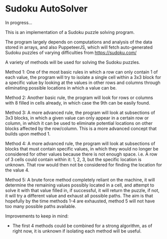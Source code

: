 # Sudoku AutoSolver

In progress...

This is an implementation of a Sudoku puzzle solving program.

The program largely depends on computations and analysis of the data stored in arrays, and also PuppeteerJS, which will fetch auto-generated Sudoku puzzles of varying difficulties from https://sudoku.com/

A variety of methods will be used for solving the Sudoku puzzles.

Method 1:
One of the most basic rules in which a row can only contain 1 of each value, the program will try to isolate a single cell within a 3x3 block for a specific value by looking at the values in other rows and columns through eliminating possible locations in which a value can be.

Method 2:
Another basic rule, the program will look for rows or columns with 8 filled in cells already, in which case the 9th can be easily found.

Method 3:
A more advanced rule, the program will look at subsections of 3x3 blocks, in which a given value can only appear in a certain row or column, in which it can be used to eliminate potential locations on other blocks affected by the row/column.
This is a more advanced concept that builds upon method 1.

Method 4:
A more advanced rule, the program will look at subsections of blocks that must contain specific values, in which they would no longer be considered for other values because there is not enough space.
i.e. A row of 3 cells could contain within it: 1, 2, 3, but the specific location is unknown. That row would then not be considered for finding the location for the value 4.

Method 5:
A brute force method completely reliant on the machine, it will determine the remaining values possibly located in a cell, and attempt to solve it with that value filled in, if successful, it will return the puzzle, if not, it will try a different value and exhaust all possible paths.
The aim is that hopefully by the time methods 1-4 are exhausted, method 5 will not have too many possible paths available.

Improvements to keep in mind:
- The first 4 methods could be combined for a strong algorithm, as of right now, it is unknown if isolating each method will be useful.
